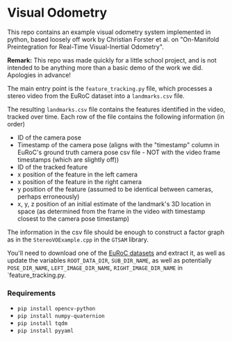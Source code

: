 # Visual Odometry
This repo contains an example visual odometry system implemented in python, based loosely off work by Christian Forster et al. on "On-Manifold Preintegration for Real-Time Visual-Inertial Odometry".

**Remark:** This repo was made quickly for a little school project, and is not intended to be anything more than a basic demo of the work we did. Apologies in advance!

The main entry point is the `feature_tracking.py` file, which processes a stereo video from the EuRoC dataset into a `landmarks.csv` file.

The resulting `landmarks.csv` file contains the features identified in the video, tracked over time. Each row of the file contains the following information (in order)
- ID of the camera pose
- Timestamp of the camera pose (aligns with the "timestamp" column in EuRoC's ground truth camera pose csv file - NOT with the video frame timestamps (which are slightly off))
- ID of the tracked feature
- x position of the feature in the left camera
- x position of the feature in the right camera
- y position of the feature (assumed to be identical between cameras, perhaps erroneously)
- x, y, z position of an initial estimate of the landmark's 3D location in space (as determined from the frame in the video with timestamp closest to the camera pose timestamp)

The information in the csv file should be enough to construct a factor graph as in the `StereoVOExample.cpp` in the `GTSAM` library.

You'll need to download one of the [EuRoC datasets](https://projects.asl.ethz.ch/datasets/doku.php?id=kmavvisualinertialdatasets#downloads) and extract it, as well as update the variables `ROOT_DATA_DIR`, `SUB_DIR_NAME`, as well as potentially `POSE_DIR_NAME`, `LEFT_IMAGE_DIR_NAME`, `RIGHT_IMAGE_DIR_NAME` in `feature_tracking.py.

### Requirements
- `pip install opencv-python`
- `pip install numpy-quaternion`
- `pip install tqdm`
- `pip install pyyaml`


